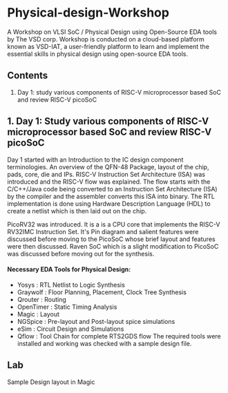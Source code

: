 # Physical-design-Workshop
A Workshop on VLSI SoC / Physical Design using Open-Source EDA tools by The VSD corp. Workshop is conducted on a cloud-based platform known as VSD-IAT, a user-friendly platform to learn and implement the essential skills in physical design using open-source EDA tools.

## Contents
1. Day 1: study various components of RISC-V microprocessor based SoC and review RISC-V picoSoC

## 1. Day 1: Study various components of RISC-V microprocessor based SoC and review RISC-V picoSoC 
Day 1 started with an Introduction to the IC design component terminologies. An overview of the QFN-48 Package, layout of the chip, pads, core, die and IPs.
RISC-V Instruction Set Architecture (ISA) was introduced and the RISC-V flow was explained. The flow starts with the C/C++/Java code being converted to an Instruction Set Architecture (ISA) by the compiler and the assembler converts this ISA into binary. The RTL implementation is done using Hardware Description Language (HDL) to create a netlist which is then laid out on the chip. 

PicoRV32 was introduced. It is a is a CPU core that implements the RISC-V RV32IMC Instruction Set. It's Pin diagram and salient features were discussed before moving to the PicoSoC whose brief layout and features were then discussed. Raven SoC which is a slight modification to PicoSoC was discussed before moving out for the synthesis.
#### Necessary EDA Tools for Physical Design:
- Yosys : RTL Netlist to Logic Synthesis
- Graywolf : Floor Planning, Placement, Clock Tree Synthesis
- Qrouter : Routing
- OpenTimer : Static Timing Analysis
- Magic : Layout
- NGSpice : Pre-layout and Post-layout spice simulations
- eSim : Circuit Design and Simulations
- Qflow : Tool Chain for complete RTS2GDS flow
The required tools were installed and working was checked with a sample design file.
## Lab
Sample Design layout in Magic
